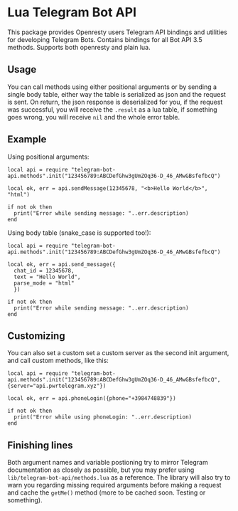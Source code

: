 # Lua Telegram Bot API
This package provides Openresty users Telegram API bindings and utilities for developing Telegram Bots. Contains bindings for all Bot API 3.5 methods. Supports both openresty and plain lua.

## Usage

You can call methods using either positional arguments or by sending a single body table, either way the table is serialized as json and the request is sent. On return, the json response is deserialized for you, if the request was successful, you will receive the `.result` as a lua table, if something goes wrong, you will receive `nil` and the whole error table.

## Example

Using positional arguments:

```
local api = require "telegram-bot-api.methods".init("123456789:ABCDefGhw3gUmZOq36-D_46_AMwGBsfefbcQ")

local ok, err = api.sendMessage(12345678, "<b>Hello World</b>", "html")

if not ok then
  print("Error while sending message: "..err.description)
end
```

Using body table (snake_case is supported too!):

```
local api = require "telegram-bot-api.methods".init("123456789:ABCDefGhw3gUmZOq36-D_46_AMwGBsfefbcQ")

local ok, err = api.send_message({
  chat_id = 12345678,
  text = "Hello World",
  parse_mode = "html"
  })

if not ok then
  print("Error while sending message: "..err.description)
end
```

## Customizing

You can also set a custom set a custom server as the second init argument, and call custom methods, like this:

```
local api = require "telegram-bot-api.methods".init("123456789:ABCDefGhw3gUmZOq36-D_46_AMwGBsfefbcQ", {server="api.pwrtelegram.xyz"})

local ok, err = api.phoneLogin({phone="+3984748839"})

if not ok then
  print("Error while using phoneLogin: "..err.description)
end
```

## Finishing lines

Both argument names and variable postioning try to mirror Telegram documentation as closely as possible, but you may prefer using `lib/telegram-bot-api/methods.lua` as a reference. The library will also try to warn you regarding missing required arguments before making a request and cache the `getMe()` method (more to be cached soon. Testing or something).
